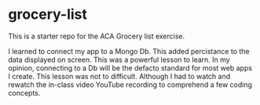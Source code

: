 # grocery-list

This is a starter repo for the ACA Grocery list exercise.

I learned to connect my app to a Mongo Db. This added percistance to the data displayed on screen. This was a powerful lesson to learn. In my opinion, connecting to a Db will be the defacto standard for most web apps I create. This lesson was not to difficult. Although I had to watch and rewatch the in-class video YouTube recording to comprehend a few coding concepts.

